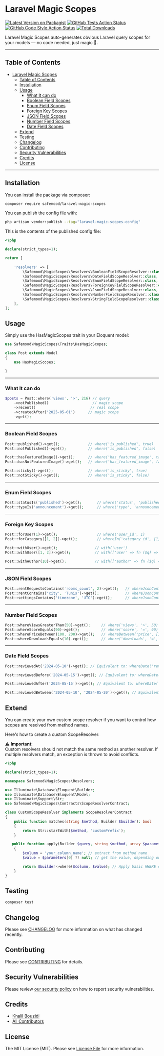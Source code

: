 # Laravel Magic Scopes




[![Latest Version on Packagist](https://img.shields.io/packagist/v/safemood/laravel-magic-scopes.svg?style=flat-square)](https://packagist.org/packages/safemood/laravel-magic-scopes)
[![GitHub Tests Action Status](https://img.shields.io/github/actions/workflow/status/safemood/laravel-magic-scopes/run-tests.yml?branch=main&label=tests&style=flat-square)](https://github.com/safemood/laravel-magic-scopes/actions?query=workflow%3Arun-tests+branch%3Amain)
[![GitHub Code Style Action Status](https://img.shields.io/github/actions/workflow/status/safemood/laravel-magic-scopes/fix-php-code-style-issues.yml?branch=main&label=code%20style&style=flat-square)](https://github.com/safemood/laravel-magic-scopes/actions?query=workflow%3A"Fix+PHP+code+style+issues"+branch%3Amain)
[![Total Downloads](https://img.shields.io/packagist/dt/safemood/laravel-magic-scopes.svg?style=flat-square)](https://packagist.org/packages/safemood/laravel-magic-scopes)

Laravel Magic Scopes auto-generates obvious Laravel query scopes for your models — no code needed, just magic 🔮.

---

## Table of Contents

- [Laravel Magic Scopes](#laravel-magic-scopes)
  - [Table of Contents](#table-of-contents)
  - [Installation](#installation)
  - [Usage](#usage)
    - [What It can do](#what-it-can-do)
    - [Boolean Field Scopes](#boolean-field-scopes)
    - [Enum Field Scopes](#enum-field-scopes)
    - [Foreign Key Scopes](#foreign-key-scopes)
    - [JSON Field Scopes](#json-field-scopes)
    - [Number Field Scopes](#number-field-scopes)
    - [Date Field Scopes](#date-field-scopes)
  - [Extend](#extend)
  - [Testing](#testing)
  - [Changelog](#changelog)
  - [Contributing](#contributing)
  - [Security Vulnerabilities](#security-vulnerabilities)
  - [Credits](#credits)
  - [License](#license)


---

## Installation

You can install the package via composer:

```bash
composer require safemood/laravel-magic-scopes
```

You can publish the config file with:

```bash
php artisan vendor:publish --tag="laravel-magic-scopes-config"
```

This is the contents of the published config file:

```php
<?php

declare(strict_types=1);

return [
 
    'resolvers' => [
        \Safemood\MagicScopes\Resolvers\BooleanFieldScopeResolver::class,
        \Safemood\MagicScopes\Resolvers\DateFieldScopeResolver::class,
        \Safemood\MagicScopes\Resolvers\EnumFieldScopeResolver::class,
        \Safemood\MagicScopes\Resolvers\ForeignKeyFieldScopeResolver::class,
        \Safemood\MagicScopes\Resolvers\JsonFieldScopeResolver::class,
        \Safemood\MagicScopes\Resolvers\NumberFieldScopeResolver::class,
        \Safemood\MagicScopes\Resolvers\StringFieldScopeResolver::class,
    ],
];

```

## Usage

Simply use the HasMagicScopes trait in your Eloquent model:

```php
use Safemood\MagicScopes\Traits\HasMagicScopes;

class Post extends Model
{
    use HasMagicScopes;

}

```
---
### What It can do

```php
$posts = Post::where('views', '>', 216) // query
    ->notPublished()                    // magic scope
    ->recent()                         // real scope
    ->createdAfter('2025-05-01')      // magic scope
    ->get();
```
---

### Boolean Field Scopes

```php
Post::published()->get();             // where('is_published', true)
Post::notPublished()->get();          // where('is_published', false)

Post::hasFeaturedImage()->get();      // where('has_featured_image', true)
Post::hasNotFeaturedImage()->get();   // where('has_featured_image', false)

Post::sticky()->get();                // where('is_sticky', true)
Post::notSticky()->get();             // where('is_sticky', false)

```

---

### Enum Field Scopes

```php
Post::statusIs('published')->get();       // where('status', 'published')
Post::typeIs('announcement')->get();      // where('type', 'announcement')
```
---

### Foreign Key Scopes

```php
Post::forUser(1)->get();                  // where('user_id', 1)
Post::forCategory([1, 2])->get();         // whereIn('category_id', [1, 2])

Post::withUser()->get();                 // with('user')
Post::withUser([1, 2])->get();           // with(['user' => fn ($q) => $q->whereIn('id', [1, 2])])

Post::withAuthor(10)->get();             // with(['author' => fn ($q) => $q->where('id', 10)])
```
---

### JSON Field Scopes

```php
Post::rentRequestsContains('rooms_count', 2)->get();   // whereJsonContains('rent_requests->rooms_count', 2)
Post::rentContains('city', 'Tunis')->get();            // whereJsonContains('rent->city', 'Tunis')
Post::settingsContains('timezone', 'UTC')->get();      // whereJsonContains('settings->timezone', 'UTC')
```
---

### Number Field Scopes

```php
Post::whereViewsGreaterThan(50)->get();     // where('views', '>', 50)
Post::whereScoreEquals(90)->get();          // where('score', '=', 90)
Post::wherePriceBetween(100, 200)->get();   // whereBetween('price', [100, 200])
Post::whereDownloadsEquals(10)->get();      // where('downloads', '=', 10)
```
---

### Date Field Scopes

```php
Post::reviewedAt('2024-05-10')->get(); // Equivalent to: whereDate('reviewed_at', '2024-05-10')

Post::reviewedBefore('2024-05-15')->get(); // Equivalent to: whereDate('reviewed_at', '<', '2024-05-15')

Post::reviewedAfter('2024-05-15')->get(); // Equivalent to: whereDate('reviewed_at', '>', '2024-05-15')

Post::reviewedBetween('2024-05-10', '2024-05-20')->get(); // Equivalent to: whereBetween('reviewed_at', ['2024-05-10', '2024-05-20'])
```


## Extend

You can create your own custom scope resolver if you want to control how scopes are resolved from method names.

Here's how to create a custom ScopeResolver:

⚠️ **Important:**  
Custom resolvers should not match the same method as another resolver. 
If multiple resolvers match, an exception is thrown to avoid conflicts.


```php
<?php

declare(strict_types=1);

namespace Safemood\MagicScopes\Resolvers;

use Illuminate\Database\Eloquent\Builder;
use Illuminate\Database\Eloquent\Model;
use Illuminate\Support\Str;
use Safemood\MagicScopes\Contracts\ScopeResolverContract;

class CustomScopeResolver implements ScopeResolverContract
{
    public function matches(string $method, Builder $builder): bool
    {
        return Str::startWith($method, 'customPrefix');
    }

   public function apply(Builder $query, string $method, array $parameters, Model $model): Builder
    {
        $column = 'your_column_name'; // extract from method name
        $value = $parameters[0] ?? null; // get the value, depending on your logic

        return $builder->where($column, $value); // Apply basic WHERE condition
    }
}
```


## Testing

```bash
composer test
```

## Changelog

Please see [CHANGELOG](CHANGELOG.md) for more information on what has changed recently.

## Contributing

Please see [CONTRIBUTING](CONTRIBUTING.md) for details.

## Security Vulnerabilities

Please review [our security policy](../../security/policy) on how to report security vulnerabilities.

## Credits

- [Khalil Bouzidi](https://github.com/Safemood)
- [All Contributors](../../contributors)

## License

The MIT License (MIT). Please see [License File](LICENSE.md) for more information.

